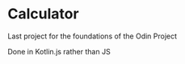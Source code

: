 # Calculator

Last project for the foundations of the Odin Project  

Done in Kotlin.js rather than JS
